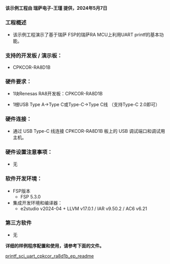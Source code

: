 **该示例工程由 瑞萨电子-王瑾 提供，2024年5月7日**

### 工程概述

- 该示例工程演示了基于瑞萨 FSP的瑞萨RA MCU上利用UART printf的基本功能。

### 支持的开发板 / 演示板：

- CPKCOR-RA8D1B
   
### 硬件要求：

- 1块Renesas RA8开发板：CPKCOR-RA8D1B

- 1根USB Type A->Type C或Type-C->Type C线 （支持Type-C 2.0即可）

### 硬件连接：

- 通过 USB Type-C 线连接 CPKCOR-RA8D1B 板上的 USB 调试端口和调试用主机。

### 硬件设置注意事项：

- 无

### 软件开发环境：
   
- FSP版本
  - FSP 5.3.0
- 集成开发环境和编译器：
  - e2studio v2024-04 + LLVM v17.0.1 / IAR v9.50.2 / AC6 v6.21
  
### 第三方软件
- 无 
	   

**详细的样例程序配置和使用，请参考下面的文件。**

[printf_sci_uart_cpkcor_ra8d1b_ep_readme](printf_sci_uart_cpkcor_ra8d1b_ep_readme.md)
